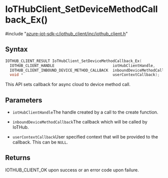 # IoTHubClient_SetDeviceMethodCallback_Ex()

\#include "[azure-iot-sdk-c/iothub_client/inc/iothub_client.h](../iot-c-ref-iothub-client-h.md)"  

## Syntax

```C
IOTHUB_CLIENT_RESULT IoTHubClient_SetDeviceMethodCallback_Ex(
  IOTHUB_CLIENT_HANDLE                          iotHubClientHandle,
  IOTHUB_CLIENT_INBOUND_DEVICE_METHOD_CALLBACK  inboundDeviceMethodCallback,
  void *                                        userContextCallback);
```

This API sets callback for async cloud to device method call.

## Parameters
* `iotHubClientHandle`The handle created by a call to the create function. 

* `inboundDeviceMethodCallback`The callback which will be called by IoTHub. 

* `userContextCallback`User specified context that will be provided to the callback. This can be `NULL`.

## Returns
IOTHUB_CLIENT_OK upon success or an error code upon failure.

